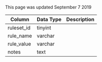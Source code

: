 This page was updated September 7 2019

| Column     | Data Type | Description |
| ---------- | --------- | ----------- |
| ruleset_id | tinyint   |             |
| rule_name  | varchar   |             |
| rule_value | varchar   |             |
| notes      | text      |             |